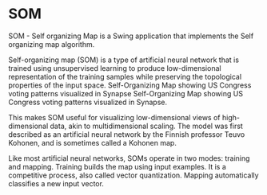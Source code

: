 SOM
===

SOM - Self organizing Map is a Swing application that implements the Self organizing map algorithm.

Self-organizing map (SOM) is a type of artificial neural network that is trained using unsupervised learning to produce low-dimensional representation of the training samples while preserving the topological properties of the input space. Self-Organizing Map showing US Congress voting patterns visualized in Synapse Self-Organizing Map showing US Congress voting patterns visualized in Synapse.

This makes SOM useful for visualizing low-dimensional views of high-dimensional data, akin to multidimensional scaling. The model was first described as an artificial neural network by the Finnish professor Teuvo Kohonen, and is sometimes called a Kohonen map.

Like most artificial neural networks, SOMs operate in two modes: training and mapping. Training builds the map using input examples. It is a competitive process, also called vector quantization. Mapping automatically classifies a new input vector.
